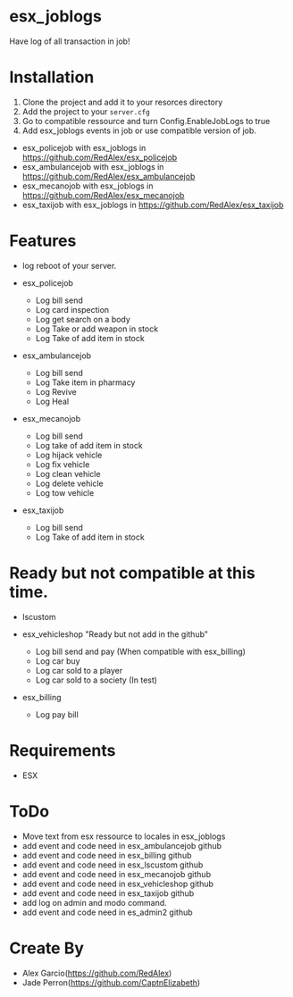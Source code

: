 # esx_joblogs

Have log of all transaction in job!

# Installation
1. Clone the project and add it to your resorces directory
2. Add the project to your `server.cfg`
3. Go to compatible ressource and turn Config.EnableJobLogs to true
4. Add esx_joblogs events in job or use compatible version of job.
* esx_policejob    with esx_joblogs in https://github.com/RedAlex/esx_policejob
* esx_ambulancejob with esx_joblogs in https://github.com/RedAlex/esx_ambulancejob
* esx_mecanojob    with esx_joblogs in https://github.com/RedAlex/esx_mecanojob
* esx_taxijob      with esx_joblogs in https://github.com/RedAlex/esx_taxijob

# Features
- log reboot of your server.

- esx_policejob
  - Log bill send 
  - Log card inspection
  - Log get search on a body
  - Log Take or add weapon in stock
  - Log Take of add item in stock

- esx_ambulancejob
  - Log bill send 
  - Log Take item in pharmacy
  - Log Revive
  - Log Heal

- esx_mecanojob
  - Log bill send
  - Log take of add item in stock
  - Log hijack vehicle
  - Log fix vehicle
  - Log clean vehicle
  - Log delete vehicle
  - Log tow vehicle

- esx_taxijob
  - Log bill send 
  - Log Take of add item in stock
  
# Ready but not compatible at this time. 
- lscustom

- esx_vehicleshop "Ready but not add in the github"
  - Log bill send and pay (When compatible with esx_billing)
  - Log car buy
  - Log car sold to a player
  - Log car sold to a society (In test)

- esx_billing
  - Log pay bill
  
 
# Requirements
- ESX

# ToDo
- Move text from esx ressource to locales in esx_joblogs
- add event and code need in esx_ambulancejob github
- add event and code need in esx_billing github
- add event and code need in esx_lscustom github
- add event and code need in esx_mecanojob github
- add event and code need in esx_vehicleshop github
- add event and code need in esx_taxijob github
- add log on admin and modo command.
- add event and code need in es_admin2 github

# Create By
- Alex Garcio(https://github.com/RedAlex)
- Jade Perron(https://github.com/CaptnElizabeth)
